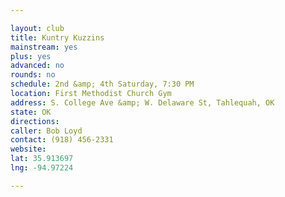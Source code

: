 ```yaml
---

layout: club
title: Kuntry Kuzzins
mainstream: yes
plus: yes
advanced: no
rounds: no
schedule: 2nd &amp; 4th Saturday, 7:30 PM
location: First Methodist Church Gym
address: S. College Ave &amp; W. Delaware St, Tahlequah, OK
state: OK
directions: 
caller: Bob Loyd
contact: (918) 456-2331
website: 
lat: 35.913697
lng: -94.97224

---
```


